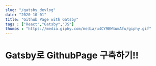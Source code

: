 ```yaml
---
slug: "/gatsby_devlog"
date: "2020-10-01"
title: "Github Page with Gatsby"
tags : ["React","Gatsby","JS"]
thumbs : "https://media.giphy.com/media/u4CY9BW4umAfu/giphy.gif"
---
```

# Gatsby로 GithubPage 구축하기!!

